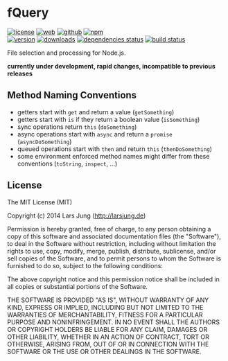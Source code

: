 # fQuery

[![license][license-img]][github] [![web][web-img]][web] [![github][github-img]][github] [![npm][npm-img]][npm]  
[![version][npm-v-img]][npm] [![downloads][npm-dm-img]][npm] [![dependencies status][david-img]][david] [![build status][travis-img]][travis]

File selection and processing for Node.js.

**currently under development, rapid changes, incompatible to previous releases**


## Method Naming Conventions

* getters start with `get` and return a value (`getSomething`)
* getters start with `is` if they return a boolean value (`isSomething`)
* sync operations return `this` (`doSomething`)
* async operations start with `async` and return a `promise` (`asyncDoSomething`)
* queued operations start with `then` and return `this` (`thenDoSomething`)
* some environment enforced method names might differ from these conventions (`toString`, `inspect`, ...)


## License
The MIT License (MIT)

Copyright (c) 2014 Lars Jung (http://larsjung.de)

Permission is hereby granted, free of charge, to any person obtaining a copy
of this software and associated documentation files (the "Software"), to deal
in the Software without restriction, including without limitation the rights
to use, copy, modify, merge, publish, distribute, sublicense, and/or sell
copies of the Software, and to permit persons to whom the Software is
furnished to do so, subject to the following conditions:

The above copyright notice and this permission notice shall be included in
all copies or substantial portions of the Software.

THE SOFTWARE IS PROVIDED "AS IS", WITHOUT WARRANTY OF ANY KIND, EXPRESS OR
IMPLIED, INCLUDING BUT NOT LIMITED TO THE WARRANTIES OF MERCHANTABILITY,
FITNESS FOR A PARTICULAR PURPOSE AND NONINFRINGEMENT. IN NO EVENT SHALL THE
AUTHORS OR COPYRIGHT HOLDERS BE LIABLE FOR ANY CLAIM, DAMAGES OR OTHER
LIABILITY, WHETHER IN AN ACTION OF CONTRACT, TORT OR OTHERWISE, ARISING FROM,
OUT OF OR IN CONNECTION WITH THE SOFTWARE OR THE USE OR OTHER DEALINGS IN
THE SOFTWARE.


[web]: http://larsjung.de/fquery/
[github]: https://github.com/lrsjng/fquery
[npm]: https://www.npmjs.org/package/fquery
[david]: https://david-dm.org/lrsjng/fquery
[travis]: https://travis-ci.org/lrsjng/fquery

[license-img]: http://img.shields.io/badge/license-MIT-a0a060.svg?style=flat-square
[web-img]: http://img.shields.io/badge/web-larsjung.de/fquery-a0a060.svg?style=flat-square
[github-img]: http://img.shields.io/badge/github-lrsjng/fquery-a0a060.svg?style=flat-square
[npm-img]: http://img.shields.io/badge/npm-fquery-a0a060.svg?style=flat-square

[npm-v-img]: http://img.shields.io/npm/v/fquery.svg?style=flat-square
[npm-dm-img]: http://img.shields.io/npm/dm/fquery.svg?style=flat-square
[david-img]: http://img.shields.io/david/lrsjng/fquery.svg?style=flat-square
[travis-img]: http://img.shields.io/travis/lrsjng/fquery.svg?style=flat-square

